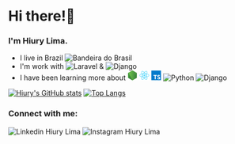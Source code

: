 # Hi there!👋

### I'm Hiury Lima.

- I live in Brazil <img src="https://user-images.githubusercontent.com/69491885/139614755-ff952115-89e5-4ff7-a687-32ccafc7a295.png" alt="Bandeira do Brasil" height="20" width="20"/>
- I'm work with <img src="https://cdn.jsdelivr.net/gh/devicons/devicon@latest/icons/laravel/laravel-original.svg" alt="Laravel" height="20" width="20" title="Laravel" />   &   <img src="https://cdn.jsdelivr.net/gh/devicons/devicon/icons/django/django-plain.svg" alt="Django" height="20" width="20" style="max-width:100%;" title="Django" />
- I have been learning more about <img src="https://raw.githubusercontent.com/devicons/devicon/master/icons/nodejs/nodejs-original.svg" alt="NodeJS" height="20" width="20" style="max-width:100%;" title="NodeJS" /> <img src="https://raw.githubusercontent.com/devicons/devicon/master/icons/react/react-original.svg" alt="React" height="20" width="20" style="max-width:100%;" title="React" /> <img src="https://raw.githubusercontent.com/devicons/devicon/master/icons/typescript/typescript-original.svg" alt="TypeScript" height="20" width="20" style="max-width:100%;" title="TypeScript" /> <img src="https://cdn.jsdelivr.net/gh/devicons/devicon/icons/python/python-original.svg" alt="Python" height="20" width="20" style="max-width:100%;" title="Python" /> <img src="https://cdn.jsdelivr.net/gh/devicons/devicon/icons/django/django-plain.svg" alt="Django" height="20" width="20" style="max-width:100%;" title="Django" />
          

[![Hiury's GitHub stats](https://github-readme-stats.vercel.app/api?username=DevHiuryLima&count_private=true&show_icons=true&theme=dark)](https://github.com/DevHiuryLima/github-readme-stats) [![Top Langs](https://github-readme-stats.vercel.app/api/top-langs/?username=DevHiuryLima&theme=dark&layout=compact&)](https://github.com/DevHiuryLima/github-readme-stats)

### Connect with me:
<a align="center" href="https://www.linkedin.com/in/devhiurylima/" target="_blank" title="Linkedin" style="text-decoration: none;">
  <img align="center" src="https://cdn.jsdelivr.net/npm/simple-icons@3.0.1/icons/linkedin.svg" alt="Linkedin Hiury Lima" height="30" width="40" style="max-width:100%;">
</a>
<a align="center" href="https://www.instagram.com/devhiurylima/" target="_blank" title="Instagram" style="text-decoration: none;">
  <img align="center" src="https://cdn.jsdelivr.net/npm/simple-icons@3.0.1/icons/instagram.svg" alt="Instagram Hiury Lima" height="30" width="40" style="max-width:100%;">
</a>
